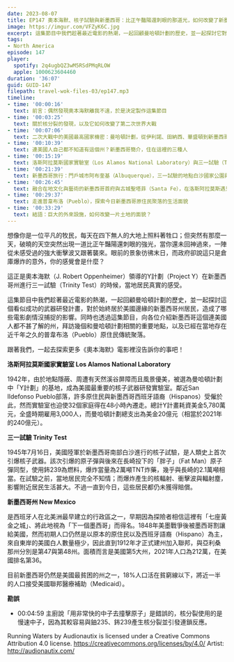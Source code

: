 ```yaml
---
date: 2023-08-07
title: EP147 奧本海默、核子試驗與新墨西哥：比正午豔陽還刺眼的那道光，如何改變了新墨西哥人的生活？
image: https://imgur.com/VFZyK6C.jpg
excerpt: 這集節目中我們趁著最近電影的熱潮，一起回顧曼哈頓計劃的歷史，並一起探討它對新墨西哥州居民的影響，同時也向各位介紹這個連美國人都不甚了解的州。跟著我們，一起去探索更多《奧本海默》電影裡沒告訴你的事吧！
tags:
- North America
episode: 147
player:
  spotify: 2q4ugbQZ3wM5RSdPMqRLOW
  apple: 1000623604460
duration: '36:07'
guid: GUID-147
filepath: travel-wok-files-03/ep147.mp3
timeline:
- time: '00:00:16'
  text: 前言：偶然發現奧本海默離我不遠，於是決定製作這集節目
- time: '00:03:25'
  text: 關於核分裂的發現，以及它如何改變了第二次世界大戰
- time: '00:07:06'
  text: 二次大戰中的美國最高國家機密：曼哈頓計劃，從伊利諾、田納西、華盛頓到新墨西哥
- time: '00:10:39'
  text: 連美國人自己都不知道有這個州？新墨西哥簡介，住在這裡的三種人
- time: '00:15:19'
  text: 洛斯阿拉莫斯國家實驗室（Los Alamos National Laboratory）與三一試驗（Trinity Test），如何改變了新墨西哥人的生活
- time: '00:21:39'
  text: 新墨西哥旅行：門戶城市阿布奎基（Albuquerque），三一試驗的地點白沙國家公園與導彈靶場（White Sands National Park & Missile Range）
- time: '00:26:45'
  text: 融合在地文化與藝術的新墨西哥首府與古城聖塔菲（Santa Fe），在洛斯阿拉莫斯遇見奧本海默
- time: '00:29:37'
  text: 走進普韋布洛（Pueblo），探索今日新墨西哥原住民聚落的生活面貌
- time: '00:33:29'
  text: 結語：巨大的外來設施，如何改變一片土地的面貌？
---
```

想像你是一位平凡的牧民，每天在四下無人的大地上照料著牲口；但突然有那麼一天，破曉的天空突然出現一道比正午豔陽還刺眼的強光，當你還未回神過來，一陣從未感受過的強大衝擊波又跟著襲來。眼前的景象彷彿末日，而政府卻說這只是倉庫爆炸的意外，你的感覺會是什麼？

這正是奧本海默（J. Robert Oppenheimer）領導的Y計劃（Project Y）在新墨西哥州進行三一試驗（Trinity Test）的時候，當地居民真實的感受。

這集節目中我們趁著最近電影的熱潮，一起回顧曼哈頓計劃的歷史，並一起探討這個看似成功的武器研發計畫，對於始終居於美國邊緣的新墨西哥州居民，造成了哪些電影劇情沒捕捉的影響。同時也透過這集節目，向各位介紹新墨西哥這個連美國人都不甚了解的州，拜訪幾個和曼哈頓計劃相關的重要地點，以及已經在當地存在近千年之久的普韋布洛（Pueblo）原住民傳統聚落。

跟著我們，一起去探索更多《奧本海默》電影裡沒告訴你的事吧！

**洛斯阿拉莫斯國家實驗室 Los Alamos National Laboratory**

1942年，由於地點隱蔽、周遭有天然溪谷屏障而且風景優美，被選為曼哈頓計劃中「Y計劃」的基地，成為美國最重要的核子武器研發實驗室。鄰近San Ildefonso Pueblo部落，許多原住民與新墨西哥西班牙語裔（Hispanos）受僱於此，然而實驗室也迫使32個家庭得在48小時內遷走。總計Y計畫耗資美金5,780萬元，全盛時期雇用3,000人，而曼哈頓計劃總支出為美金20億元（相當於2021年的240億元）。

**三一試驗 Trinity Test**

1945年7月16日，美國陸軍於新墨西哥南部白沙進行的核子試驗，是人類史上首次引爆核子武器。該次引爆的原子彈與後來在長崎投下的「胖子」（Fat Man）原子彈同型，使用鈽239為燃料，爆炸當量為2萬噸TNT炸藥，幾乎與長崎的2.1萬噸相當。在試驗之前，當地居民完全不知情；而爆炸產生的核輻射、衝擊波與輻射塵，影響附近居民生活甚大。不過一直到今日，這些居民都仍未獲得賠償。

**新墨西哥州 New Mexico**

是西班牙人在北美洲最早建立的行政區之一，早期因為探險者相信這裡有「七座黃金之城」、將此地視為「下一個墨西哥」而得名。1848年美墨戰爭後被墨西哥割讓給美國，然而初期人口仍然是以原本的原住民以及西班牙語裔（Hispano）為主，來自東岸的美國白人數量極少，因此直到1912年才正式建州加入聯邦，與亞利桑那州分別是第47與第48州。面積而言是美國第5大州，2021年人口為212萬，在美國排名第36。

目前新墨西哥仍然是美國最貧困的州之一，18%人口活在貧窮線以下，將近一半的人口接受美國聯邦醫療補助（Medicaid）。

**勘誤**

* 00:04:59 主廚說「用非常快的中子去撞擊原子」是錯誤的，核分裂使用的是慢速中子，因為其較容易與鈾235、鈽239產生核分裂並引發連鎖反應。

Running Waters by Audionautix is licensed under a Creative Commons Attribution 4.0 license. https://creativecommons.org/licenses/by/4.0/ Artist: http://audionautix.com/
